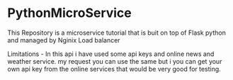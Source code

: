# PythonMicroService
This Repository is a microservice tutorial that is buit on top of Flask python and managed by Nginix Load balancer

Limitations -
In this api i have used some api keys and online news and weather service.
my request you can use the same but i you can get your own api key from the online services that would be very good for testing.

